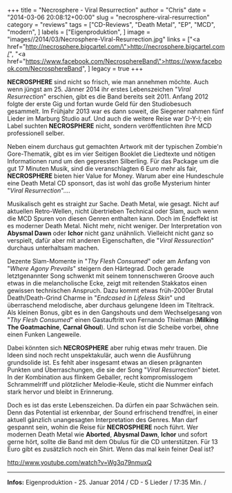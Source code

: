 +++
title = "Necrosphere - Viral Resurrection"
author = "Chris"
date = "2014-03-06 20:08:12+00:00"
slug = "necrosphere-viral-resurrection"
category = "reviews"
tags = ["CD-Reviews", "Death Metal", "EP", "MCD", "modern", ]
labels = ["Eigenproduktion", ]
image = "images//2014/03/Necrosphere-Viral-Resurrection.jpg"
links = ["<a href=\"http://necrosphere.bigcartel.com/\">http://necrosphere.bigcartel.com/</a>", "<a href=\"https://www.facebook.com/NecrosphereBand\">https://www.facebook.com/NecrosphereBand</a>", ]
legacy = true
+++

**NECROSPHERE** sind nicht so frisch, wie man annehmen möchte. Auch wenn jüngst am 25. Jänner 2014 ihr erstes Lebenszeichen "_Viral Resurrection_" erschien, gibt es die Band bereits seit 2011. Anfang 2012 folgte der erste Gig und fortan wurde Geld für den Studiobesuch gesammelt. Im Frühjahr 2013 war es dann soweit, die Siegener nahmen fünf Lieder im Marburg Studio auf. Und auch die weitere Reise war D-Y-I; ein Label suchten **NECROSPHERE** nicht, sondern veröffentlichten ihre MCD professionell selber.

Neben einem durchaus gut gemachten Artwork mit der typischen Zombie'n Gore-Thematik, gibt es im vier Seitigen Booklet die Liedtexte und nötigen Informationen rund um den gepressten Silberling. Für das Package um die gut 17 Minuten Musik, sind die veranschlagten 6 Euro mehr als fair, **NECROSPHERE** bieten hier Value for Money. Warum aber eine Hundeschule eine Death Metal CD sponsort, das ist wohl das große Mysterium hinter "_Viral Resurrection_"....

Musikalisch geht es straight zur Sache. Death Metal, wie gesagt. Nicht auf aktuellen Retro-Wellen, nicht übertrieben Technical oder Slam, auch wenn die MCD Spuren von diesen Genren enthalten kann. Doch im Endeffekt ist es moderner Death Metal. Nicht mehr, nicht weniger. Der Interpretation von **Abysmal Dawn** oder **Ichor** nicht ganz unähnlich. Vielleicht nicht ganz so verspielt, dafür aber mit anderen Eigenschaften, die "_Viral Ressurection_" durchaus unterhaltsam machen.

Dezente Slam-Momente in "_Thy Flesh Consumed_" oder am Anfang von "_Where Agony Prevails_" steigern den Härtegrad. Doch gerade letztgenannter Song schwenkt mit seinem tonnenschweren Groove auch etwas in die melancholische Ecke, zeigt mit reitenden Stakkatos einen gewissen technischen Anspruch. Dazu kommt etwas früh-2000er Brutal Death/Death-Grind Charme in "_Endcased in Lifeless Skin_" und überraschend melodische, aber durchaus gelungene Ideen im Titeltrack. Als kleinen Bonus, gibt es in den Gangshouts und dem Wechselgesang von "_Thy Flesh Consumed_" einen Gastauftritt von Fernando Thielman (**Milking The Goatmachine**, **Carnal Ghoul**). Und schon ist die Scheibe vorbei, ohne einen Funken Langeweile.

Dabei könnten sich **NECROSPHERE** aber ruhig etwas mehr trauen. Die Ideen sind noch recht unspektakulär, auch wenn die Ausführung grundsolide ist. Es fehlt aber insgesamt etwas an diesen prägnanten Punkten und Überraschungen, die sie der Song "_Viral Resurrection_" bietet. In der Kombination aus flinkem Geballer, recht kompromisslogem Schrammelriff und plötzlicher Melodie-Keule, sticht die Nummer einfach stark hervor und bleibt in Erinnerung.

Doch es ist das erste Lebenszeichen. Da dürfen ein paar Schwächen sein. Denn das Potential ist erkennbar, der Sound erfrischend trendfrei, in einer aktuell gänzlich unangesagten Interpretation des Genres. Man darf gespannt sein, wohin die Reise für **NECROSPHERE** noch führt. Wer modernen Death Metal wie **Aborted**, **Abysmal Dawn**, **Ichor** und sofort gerne hört, sollte die Band mit dem Obulus für die CD unterstützen. Für 13 Euro gibt es zusätzlich noch ein Shirt. Wenn das mal kein feiner Deal ist?

http://www.youtube.com/watch?v=Wg3q79nmuxQ



---
**Infos:**
Eigenproduktion - 25. Januar 2014 / 
CD - 5 Lieder / 17:35 Min. / 
